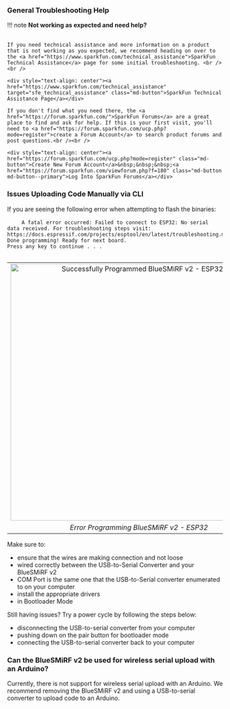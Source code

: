 ### General Troubleshooting Help

!!! note
    <span class="glyphicon glyphicon-question-sign" aria-hidden="true"></span>
        <strong> Not working as expected and need help? </strong> <br /><br />

    If you need technical assistance and more information on a product that is not working as you expected, we recommend heading on over to the <a href="https://www.sparkfun.com/technical_assistance">SparkFun Technical Assistance</a> page for some initial troubleshooting. <br /><br />

    <div style="text-align: center"><a href="https://www.sparkfun.com/technical_assistance" target="sfe_technical_assistance" class="md-button">SparkFun Technical Assistance Page</a></div>

    If you don't find what you need there, the <a href="https://forum.sparkfun.com/">SparkFun Forums</a> are a great place to find and ask for help. If this is your first visit, you'll need to <a href="https://forum.sparkfun.com/ucp.php?mode=register">create a Forum Account</a> to search product forums and post questions.<br /><br />

    <div style="text-align: center"><a href="https://forum.sparkfun.com/ucp.php?mode=register" class="md-button">Create New Forum Account</a>&nbsp;&nbsp;&nbsp;<a href="https://forum.sparkfun.com/viewforum.php?f=180" class="md-button md-button--primary">Log Into SparkFun Forums</a></div>



### Issues Uploading Code Manually via CLI

If you are seeing the following error when attempting to flash the binaries:

<pre>
    <code class="language-bash" style="white-space: pre-wrap;">A fatal error occurred: Failed to connect to ESP32: No serial data received. For troubleshooting steps visit: https://docs.espressif.com/projects/esptool/en/latest/troubleshooting.md_in_html
Done programming! Ready for next board.
Press any key to continue . . .
    </code>
</pre>

<div style="text-align: center;">
  <table>
    <tr style="vertical-align:middle;">
     <td style="text-align: center; vertical-align: middle;"><a href="../assets/img/Error_Programming_BlueSMiRF_ESP32.JPG"><img src="../assets/img/Error_Programming_BlueSMiRF_ESP32.JPG" width="600px" height="600px" alt="Successfully Programmed BlueSMiRF v2 - ESP32"></a></td>
    </tr>
    <tr style="vertical-align:middle;">
     <td style="text-align: center; vertical-align: middle;"><i>Error Programming BlueSMiRF v2 - ESP32</i></td>
    </tr>
  </table>
</div>

Make sure to:

* ensure that the wires are making connection and not loose
* wired correctly between the USB-to-Serial Converter and your BlueSMiRF v2
* COM Port is the same one that the USB-to-Serial converter enumerated to on your computer
* install the appropriate drivers
* in Bootloader Mode

Still having issues? Try a power cycle by following the steps below:

* disconnecting the USB-to-serial converter from your computer
* pushing down on the pair button for bootloader mode
* connecting the USB-to-serial converter back to your computer



### Can the BlueSMiRF v2 be used for wireless serial upload with an Arduino?

Currently, there is not support for wireless serial upload with an Arduino. We recommend removing the BlueSMiRF v2 and using a USB-to-serial converter to upload code to an Arduino.
